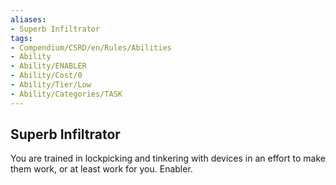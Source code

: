 ```yaml
---
aliases:
- Superb Infiltrator
tags:
- Compendium/CSRD/en/Rules/Abilities
- Ability
- Ability/ENABLER
- Ability/Cost/0
- Ability/Tier/Low
- Ability/Categories/TASK
---
```


  
## Superb Infiltrator  
You are trained in lockpicking and tinkering with devices in an effort to make them work, or at least work for you. Enabler. 